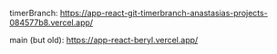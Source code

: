 timerBranch: https://app-react-git-timerbranch-anastasias-projects-084577b8.vercel.app/

main (but old): https://app-react-beryl.vercel.app/
